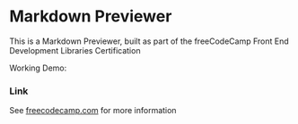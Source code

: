 # Markdown Previewer

This is a Markdown Previewer, built as part of the freeCodeCamp Front End Development Libraries Certification

Working Demo:

### Link

See [freecodecamp.com](https://www.freecodecamp.org/learn/front-end-libraries/front-end-libraries-projects/build-a-markdown-previewer) for more information
